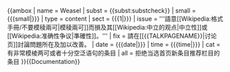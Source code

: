 {{ambox
| name  = Weasel
| subst = <includeonly>{{subst:</includeonly><includeonly>substcheck}}</includeonly>
| small = {{{small|}}}
| type  = content
| sect  = {{{1|}}}
| issue = '''語意[[Wikipedia:格式手冊/不要模稜兩可|模稜兩可]]而損及其[[Wikipedia:中立的观点|中立性]]或[[Wikipedia:准确性争议|準確性]]。'''
| fix   = 請在[[{{TALKPAGENAME}}|讨论页]]討論問題所在及加以改善。
| date  = {{{date|}}}
| time  = {{{time|}}}
| cat   = 有非常模棱两可或者十分空泛语句的条目
| all   = 拒绝当选首页新条目推荐栏目的条目
}}<noinclude>{{Documentation}}</noinclude>